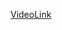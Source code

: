 <a href="https://drive.google.com/file/d/1FHJVwbKo6xZoQ1XEZUN5gq-1wwT7e-Zy/view?usp=sharing">VideoLink</a>
